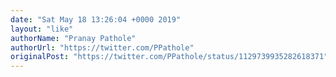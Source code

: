 ```yaml
---
date: "Sat May 18 13:26:04 +0000 2019"
layout: "like"
authorName: "Pranay Pathole"
authorUrl: "https://twitter.com/PPathole"
originalPost: "https://twitter.com/PPathole/status/1129739935282618371"
---
```

